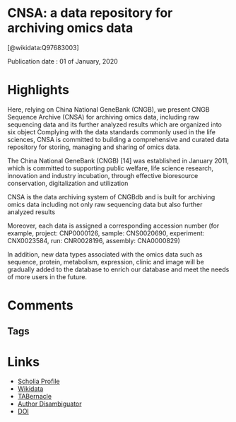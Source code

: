 
CNSA: a data repository for archiving omics data
================================================
  
  [@wikidata:Q97683003]  
  
Publication date : 01 of January, 2020  

# Highlights

Here, relying on China National GeneBank (CNGB), we present CNGB Sequence Archive (CNSA) for archiving omics data, including raw sequencing data and its further analyzed results which are organized into six object
Complying with the data standards commonly used in the life sciences, CNSA is committed to building a comprehensive and curated data repository for storing, managing and sharing of omics data. 

The China National GeneBank (CNGB) [14] was established in January 2011, which is committed to supporting public welfare, life science research, innovation and industry incubation, through effective bioresource conservation, digitalization and utilization

CNSA is the data archiving system of CNGBdb and is built for archiving omics data including not only raw sequencing data but also further analyzed results

Moreover, each data is assigned a corresponding accession number (for example, project: CNP0000126, sample: CNS0020690, experiment: CNX0023584, run: CNR0028196, assembly: CNA0000829)

In addition, new data types associated with the omics data such as sequence, protein, metabolism, expression, clinic and image will be gradually added to the database to enrich our database and meet the needs of more users in the future.
# Comments

## Tags

# Links
  
 * [Scholia Profile](https://scholia.toolforge.org/work/Q97683003)  
 * [Wikidata](https://www.wikidata.org/wiki/Q97683003)  
 * [TABernacle](https://tabernacle.toolforge.org/?#/tab/manual/Q97683003/P921%3BP4510)  
 * [Author Disambiguator](https://author-disambiguator.toolforge.org/work_item_oauth.php?id=Q97683003&batch_id=&match=1&author_list_id=&doit=Get+author+links+for+work)  
 * [DOI](https://doi.org/10.1093/DATABASE/BAAA055)  
